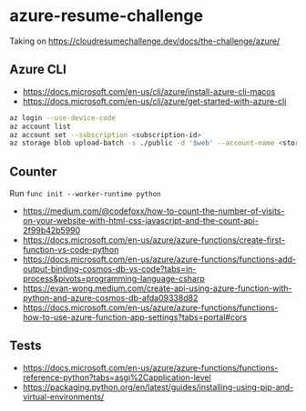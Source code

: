 # azure-resume-challenge

Taking on https://cloudresumechallenge.dev/docs/the-challenge/azure/

## Azure CLI

- <https://docs.microsoft.com/en-us/cli/azure/install-azure-cli-macos>
- <https://docs.microsoft.com/en-us/cli/azure/get-started-with-azure-cli>

```sh
az login --use-device-code
az account list
az account set --subscription <subscription-id>
az storage blob upload-batch -s ./public -d '$web' --account-name <storage account name> --overwrite
```

## Counter

Run `func init --worker-runtime python`

- <https://medium.com/@codefoxx/how-to-count-the-number-of-visits-on-your-website-with-html-css-javascript-and-the-count-api-2f99b42b5990>
- <https://docs.microsoft.com/en-us/azure/azure-functions/create-first-function-vs-code-python>
- <https://docs.microsoft.com/en-us/azure/azure-functions/functions-add-output-binding-cosmos-db-vs-code?tabs=in-process&pivots=programming-language-csharp>
- <https://evan-wong.medium.com/create-api-using-azure-function-with-python-and-azure-cosmos-db-afda09338d82>
- <https://docs.microsoft.com/en-us/azure/azure-functions/functions-how-to-use-azure-function-app-settings?tabs=portal#cors>

## Tests

- <https://docs.microsoft.com/en-us/azure/azure-functions/functions-reference-python?tabs=asgi%2Capplication-level>
- <https://packaging.python.org/en/latest/guides/installing-using-pip-and-virtual-environments/>

